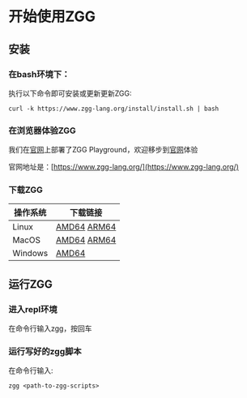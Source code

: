 # 开始使用ZGG

## 安装

### 在bash环境下：

执行以下命令即可安装或更新更新ZGG:
```
curl -k https://www.zgg-lang.org/install/install.sh | bash
```

### 在浏览器体验ZGG

我们在[官网](https://www.zgg-lang.org/)上部署了ZGG Playground，欢迎移步到[官网](https://www.zgg-lang.org/)体验

官网地址是：[https://www.zgg-lang.org/](https://www.zgg-lang.org/)

### 下载ZGG

| 操作系统 | 下载链接 |
| -------- | -------- |
| Linux    | [AMD64](https://zgglang-cn.oss-cn-guangzhou.aliyuncs.com/zgg-linux-amd64) [ARM64](https://zgglang-cn.oss-cn-guangzhou.aliyuncs.com/zgg-linux-arm64) |
| MacOS    | [AMD64](https://zgglang-cn.oss-cn-guangzhou.aliyuncs.com/zgg-darwin-amd64) [ARM64](https://zgglang-cn.oss-cn-guangzhou.aliyuncs.com/zgg-darwin-arm64) |
| Windows  | [AMD64](https://zgglang-cn.oss-cn-guangzhou.aliyuncs.com/zgg-windows-amd64.exe) |

## 运行ZGG

### 进入repl环境

在命令行输入zgg，按回车

### 运行写好的zgg脚本

在命令行输入:
```
zgg <path-to-zgg-scripts>
```
